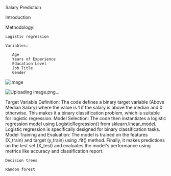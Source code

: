Salary Prediction


Introduction



Methodology:
   
    Logistic regression 

    Variables:
       
       Age
       Years of Experience
       Education Level
       Job Title
       Gender
       
![image](https://github.com/ersalazarutep/Machine-Learning-Project/assets/128092824/be01c3d3-456c-463d-b5d7-146c2c75f99e)

![Uploading image.png…]()


Target Variable Definition: The code defines a binary target variable (Above Median Salary) where the value is 1 if the salary is above the median and 0 otherwise. This makes it a binary classification problem, which is suitable for logistic regression.
Model Selection: The code then instantiates a logistic regression model using LogisticRegression() from sklearn.linear_model. Logistic regression is specifically designed for binary classification tasks.
Model Training and Evaluation: The model is trained on the features (X_train) and target (y_train) using .fit() method. Finally, it makes predictions on the test set (X_test) and evaluates the model's performance using metrics like accuracy and classification report.
    
    Decision trees
    
    Random forest
